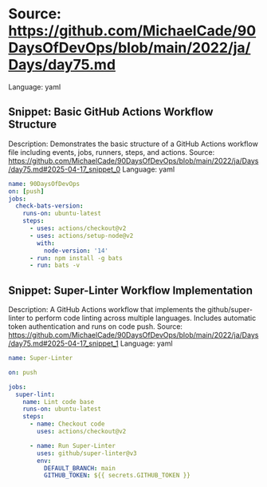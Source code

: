 # Source: https://github.com/MichaelCade/90DaysOfDevOps/blob/main/2022/ja/Days/day75.md
Language: yaml

## Snippet: Basic GitHub Actions Workflow Structure
Description: Demonstrates the basic structure of a GitHub Actions workflow file including events, jobs, runners, steps, and actions.
Source: https://github.com/MichaelCade/90DaysOfDevOps/blob/main/2022/ja/Days/day75.md#2025-04-17_snippet_0
Language: yaml

```yaml
name: 90DaysOfDevOps
on: [push]
jobs:
  check-bats-version:
    runs-on: ubuntu-latest
    steps:
      - uses: actions/checkout@v2
      - uses: actions/setup-node@v2
        with:
          node-version: '14'
      - run: npm install -g bats
      - run: bats -v
```

## Snippet: Super-Linter Workflow Implementation
Description: A GitHub Actions workflow that implements the github/super-linter to perform code linting across multiple languages. Includes automatic token authentication and runs on code push.
Source: https://github.com/MichaelCade/90DaysOfDevOps/blob/main/2022/ja/Days/day75.md#2025-04-17_snippet_1
Language: yaml

```yaml
name: Super-Linter

on: push

jobs:
  super-lint:
    name: Lint code base
    runs-on: ubuntu-latest
    steps:
      - name: Checkout code
        uses: actions/checkout@v2

      - name: Run Super-Linter
        uses: github/super-linter@v3
        env:
          DEFAULT_BRANCH: main
          GITHUB_TOKEN: ${{ secrets.GITHUB_TOKEN }}
```